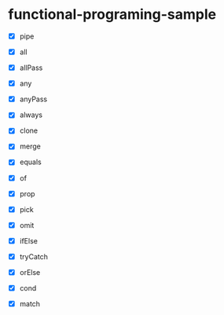 # functional-programing-sample

- [x] pipe
- [x] all
- [x] allPass
- [x] any
- [x] anyPass
- [x] always
- [x] clone
- [x] merge
- [x] equals
- [x] of

- [x] prop
- [x] pick
- [x] omit
- [x] ifElse
- [x] tryCatch
- [x] orElse

- [x] cond
- [x] match
